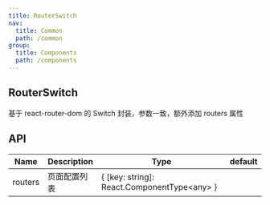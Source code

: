 ```yaml
---
title: RouterSwitch
nav:
  title: Common
  path: /common
group:
  title: Components
  path: /components
---
```


## RouterSwitch

基于 react-router-dom 的 Switch 封装，参数一致，额外添加 routers 属性

## API

| Name    | Description  | Type                                         | default |
| ------- | ------------ | -------------------------------------------- | ------- |
| routers | 页面配置列表 | { [key: string]: React.ComponentType<any\> } |         |
